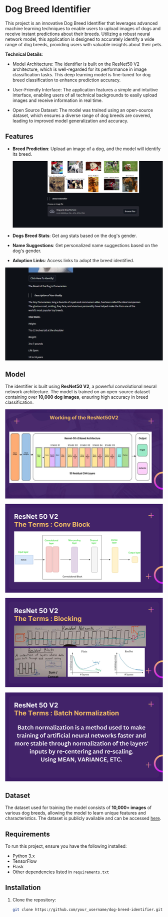 # Dog Breed Identifier

This project is an innovative Dog Breed Identifier that leverages advanced machine learning techniques to enable users to upload images of dogs and receive instant predictions about their breeds. Utilizing a robust neural network model, this application is designed to accurately identify a wide range of dog breeds, providing users with valuable insights about their pets.

**Technical Details**:

- Model Architecture: The identifier is built on the ResNet50 V2 architecture, which is well-regarded for its performance in image classification tasks. This deep learning model is fine-tuned for dog breed classification to enhance prediction accuracy.

- User-Friendly Interface: The application features a simple and intuitive interface, enabling users of all technical backgrounds to easily upload images and receive information in real time.

- Open Source Dataset: The model was trained using an open-source dataset, which ensures a diverse range of dog breeds are covered, leading to improved model generalization and accuracy.


## Features

- **Breed Prediction**: Upload an image of a dog, and the model will identify its breed.

   ![Dog Breed Identifier](img.png)

- **Dogs Breed Stats**: Get avg stats based on the dog's gender.
- **Name Suggestions**: Get personalized name suggestions based on the dog's gender.
- **Adoption Links**: Access links to adopt the breed identified.


 ![Dog Breed Identifier](img2.png)



## Model

The identifier is built using **ResNet50 V2**, a powerful convolutional neural network architecture. The model is trained on an open-source dataset containing over **10,000 dog images**, ensuring high accuracy in breed classification.

![Dog Breed Identifier](res1.jpg)

![Dog Breed Identifier](res2.jpg)

![Dog Breed Identifier](res3.jpg)
   
![Dog Breed Identifier](res4.jpg)

 
 

## Dataset

The dataset used for training the model consists of **10,000+ images** of various dog breeds, allowing the model to learn unique features and characteristics. The dataset is publicly available and can be accessed [here]([https://www.kaggle.com/datasets/dilakshanchandrasena/dog-breed-classification](https://www.kaggle.com/competitions/dog-breed-identification/data)).

## Requirements

To run this project, ensure you have the following installed:

- Python 3.x
- TensorFlow
- Flask
- Other dependencies listed in `requirements.txt`

## Installation

1. Clone the repository:

   ```bash
   git clone https://github.com/your_username/dog-breed-identifier.git
